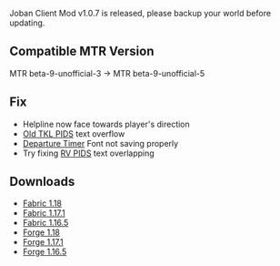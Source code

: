 Joban Client Mod v1.0.7 is released, please backup your world before updating.

## Compatible MTR Version
MTR beta-9-unofficial-3 -> MTR beta-9-unofficial-5

## Fix
* Helpline now face towards player's direction
* [Old TKL PIDS](../blocks/lcd_pids.md) text overflow
* [Departure Timer](../blocks/departure_timer.md) Font not saving properly
* Try fixing [RV PIDS](../blocks/rv_pids.md) text overlapping

## Downloads
- [Fabric 1.18](https://joban.org/JCM/1.0.7/joban-client-mod-fabric-1.18.jar)
- [Fabric 1.17.1](https://joban.org/JCM/1.0.7/joban-client-mod-fabric-1.17.1-1.0.7.jar)
- [Fabric 1.16.5](https://joban.org/JCM/1.0.7/joban-client-mod-fabric-1.16.5-1.0.7.jar)
- [Forge 1.18](https://joban.org/JCM/1.0.7/joban-client-mod-forge-1.18-1.0.7.jar)
- [Forge 1.17.1](https://joban.org/JCM/1.0.7/joban-client-mod-forge-1.17.1-1.0.7.jar)
- [Forge 1.16.5](https://joban.org/JCM/1.0.7/joban-client-mod-forge-1.16.5-1.0.7.jar)